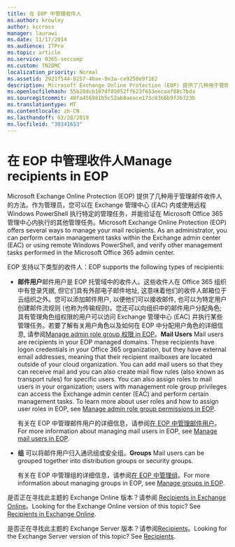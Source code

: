 ```yaml
---
title: 在 EOP 中管理收件人
ms.author: krowley
author: kccross
manager: laurawi
ms.date: 11/17/2014
ms.audience: ITPro
ms.topic: article
ms.service: O365-seccomp
ms.custom: TN2DMC
localization_priority: Normal
ms.assetid: 2921f544-8257-4bae-8e3a-ce9250e9f162
description: Microsoft Exchange Online Protection (EOP) 提供了几种用于管理邮件收件人的方法。作为管理员，您可以在 Exchange 管理中心 (EAC) 内或使用远程 Windows PowerShell 执行特定的管理任务，并能验证在 Microsoft Office 365 管理中心内执行的其他管理任务。
ms.openlocfilehash: 55b28dcb107df85052ff623f653eecaaf88c7bda
ms.sourcegitcommit: 48fa456981b5c52ab8aeace173c8366b9f36723b
ms.translationtype: MT
ms.contentlocale: zh-CN
ms.lasthandoff: 02/28/2019
ms.locfileid: "30341653"
---
```

# <a name="manage-recipients-in-eop"></a><span data-ttu-id="cfe35-104">在 EOP 中管理收件人</span><span class="sxs-lookup"><span data-stu-id="cfe35-104">Manage recipients in EOP</span></span>

<span data-ttu-id="cfe35-p102">Microsoft Exchange Online Protection (EOP) 提供了几种用于管理邮件收件人的方法。作为管理员，您可以在 Exchange 管理中心 (EAC) 内或使用远程 Windows PowerShell 执行特定的管理任务，并能验证在 Microsoft Office 365 管理中心内执行的其他管理任务。</span><span class="sxs-lookup"><span data-stu-id="cfe35-p102">Microsoft Exchange Online Protection (EOP) offers several ways to manage your mail recipients. As an administrator, you can perform certain management tasks within the Exchange admin center (EAC) or using remote Windows PowerShell, and verify other management tasks performed in the Microsoft Office 365 admin center.</span></span>
  
<span data-ttu-id="cfe35-107">EOP 支持以下类型的收件人：</span><span class="sxs-lookup"><span data-stu-id="cfe35-107">EOP supports the following types of recipients:</span></span>
  
- <span data-ttu-id="cfe35-p103">**邮件用户**邮件用户是 EOP 托管域中的收件人。这些收件人在 Office 365 组织中有登录凭据, 但它们具有外部电子邮件地址, 这意味着他们的收件人邮箱位于云组织之外。您可以添加邮件用户, 以便他们可以接收邮件, 也可以为特定用户创建邮件流规则 (也称为传输规则)。您还可以向组织中的邮件用户分配角色;具有管理角色组权限的用户可以访问 Exchange 管理中心 (EAC) 并执行某些管理任务。若要了解有关用户角色以及如何在 EOP 中分配用户角色的详细信息, 请参阅[Manage admin role group 权限 in EOP](manage-admin-role-group-permissions-in-eop.md)。</span><span class="sxs-lookup"><span data-stu-id="cfe35-p103">**Mail Users** Mail users are recipients in your EOP managed domains. These recipients have logon credentials in your Office 365 organization, but they have external email addresses, meaning that their recipient mailboxes are located outside of your cloud organization. You can add mail users so that they can receive mail and you can also create mail flow rules (also known as transport rules) for specific users. You can also assign roles to mail users in your organization; users with management role group privileges can access the Exchange admin center (EAC) and perform certain management tasks. To learn more about user roles and how to assign user roles in EOP, see [Manage admin role group permissions in EOP](manage-admin-role-group-permissions-in-eop.md).</span></span>
    
    <span data-ttu-id="cfe35-113">有关在 EOP 中管理邮件用户的详细信息，请参阅[在 EOP 中管理邮件用户](manage-mail-users-in-eop.md)。</span><span class="sxs-lookup"><span data-stu-id="cfe35-113">For more information about managing mail users in EOP, see [Manage mail users in EOP](manage-mail-users-in-eop.md).</span></span>
    
- <span data-ttu-id="cfe35-114">**组** 可以将邮件用户归入通讯组或安全组。</span><span class="sxs-lookup"><span data-stu-id="cfe35-114">**Groups** Mail users can be grouped together into distribution groups or security groups.</span></span> 
    
    <span data-ttu-id="cfe35-115">有关在 EOP 中管理组的详细信息，请参阅[在 EOP 中管理组](manage-groups-in-eop.md)。</span><span class="sxs-lookup"><span data-stu-id="cfe35-115">For more information about managing groups in EOP, see [Manage groups in EOP](manage-groups-in-eop.md).</span></span>
    
<span data-ttu-id="cfe35-p104">是否正在寻找此主题的 Exchange Online 版本？请参阅 [Recipients in Exchange Online](http://technet.microsoft.com/library/50d16941-5cd7-435d-8715-e2b69f8410ab.aspx)。</span><span class="sxs-lookup"><span data-stu-id="cfe35-p104">Looking for the Exchange Online version of this topic? See [Recipients in Exchange Online](http://technet.microsoft.com/library/50d16941-5cd7-435d-8715-e2b69f8410ab.aspx).</span></span>
  
<span data-ttu-id="cfe35-p105">是否正在寻找此主题的 Exchange Server 版本？请参阅[Recipients](http://technet.microsoft.com/library/40300ed4-85a5-463d-bb3a-cf787bd44e9d.aspx)。</span><span class="sxs-lookup"><span data-stu-id="cfe35-p105">Looking for the Exchange Server version of this topic? See [Recipients](http://technet.microsoft.com/library/40300ed4-85a5-463d-bb3a-cf787bd44e9d.aspx).</span></span>
  

